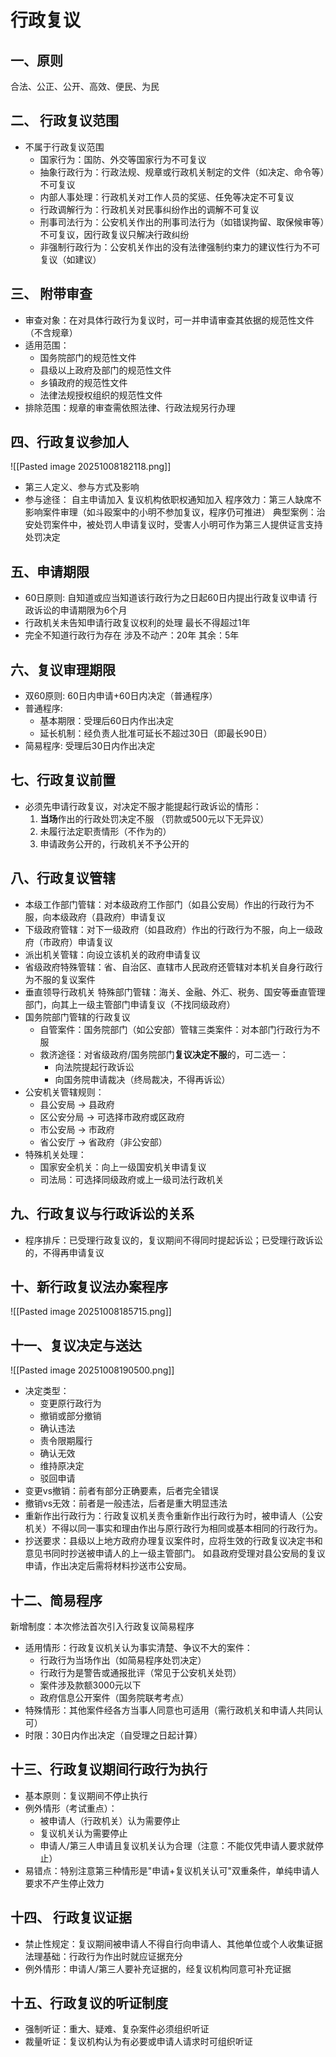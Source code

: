# 行政复议
## 一、原则
合法、公正、公开、高效、便民、为民
## 二、 行政复议范围
- 不属于行政复议范围
	- 国家行为：国防、外交等国家行为不可复议
	- 抽象行政行为：行政法规、规章或行政机关制定的文件（如决定、命令等）不可复议
	- 内部人事处理：行政机关对工作人员的奖惩、任免等决定不可复议
	- 行政调解行为：行政机关对民事纠纷作出的调解不可复议
	- 刑事司法行为：公安机关作出的刑事司法行为（如错误拘留、取保候审等）不可复议，因行政复议只解决行政纠纷
	- 非强制行政行为：公安机关作出的没有法律强制约束力的建议性行为不可复议（如建议）
## 三、 附带审查
- 审查对象：在对具体行政行为复议时，可一并申请审查其依据的规范性文件（不含规章）
- 适用范围：
    - 国务院部门的规范性文件
    - 县级以上政府及部门的规范性文件
    - 乡镇政府的规范性文件
    - 法律法规授权组织的规范性文件
- 排除范围：规章的审查需依照法律、行政法规另行办理
## 四、行政复议参加人
![[Pasted image 20251008182118.png]]
- 第三人定义、参与方式及影响 
- 参与途径：
	自主申请加入
	复议机构依职权通知加入
	程序效力：第三人缺席不影响案件审理（如斗殴案中的小明不参加复议，程序仍可推进）
	典型案例：治安处罚案件中，被处罚人申请复议时，受害人小明可作为第三人提供证言支持处罚决定
## 五、申请期限
- 60日原则: 自知道或应当知道该行政行为之日起60日内提出行政复议申请
	行政诉讼的申请期限为6个月
- 行政机关未告知申请行政复议权利的处理
	最长不得超过1年
- 完全不知道行政行为存在
	涉及不动产：20年
	其余：5年
## 六、复议审理期限
- 双60原则: 60日内申请+60日内决定（普通程序）
- 普通程序:
    - 基本期限：受理后60日内作出决定
    - 延长机制：经负责人批准可延长不超过30日（即最长90日）
- 简易程序: 受理后30日内作出决定
## 七、行政复议前置
- 必须先申请行政复议，对决定不服才能提起行政诉讼的情形：
	1. **当场**作出的行政处罚决定不服 （罚款或500元以下无异议） 
	2. 未履行法定职责情形（不作为的）
	3. 申请政务公开的，行政机关不予公开的
## 八、行政复议管辖
- 本级工作部门管辖：对本级政府工作部门（如县公安局）作出的行政行为不服，向本级政府（县政府）申请复议
- 下级政府管辖：对下一级政府（如县政府）作出的行政行为不服，向上一级政府（市政府）申请复议
- 派出机关管辖：向设立该机关的政府申请复议
- 省级政府特殊管辖：省、自治区、直辖市人民政府还管辖对本机关自身行政行为不服的复议案件
- 垂直领导行政机关
	特殊部门管辖：海关、金融、外汇、税务、国安等垂直管理部门，向其上一级主管部门申请复议（不找同级政府）
- 国务院部门管辖的行政复议
	- 自管案件：国务院部门（如公安部）管辖三类案件：对本部门行政行为不服
	- 救济途径：对省级政府/国务院部门**复议决定不服**的，可二选一：
		- 向法院提起行政诉讼
		- 向国务院申请裁决（终局裁决，不得再诉讼）
- 公安机关管辖规则：
    - 县公安局 → 县政府
    - 区公安分局 → 可选择市政府或区政府
    - 市公安局 → 市政府
    - 省公安厅 → 省政府（非公安部）
- 特殊机关处理：
    - 国家安全机关：向上一级国安机关申请复议
    - 司法局：可选择同级政府或上一级司法行政机关
## 九、行政复议与行政诉讼的关系
- 程序排斥：已受理行政复议的，复议期间不得同时提起诉讼；已受理行政诉讼的，不得再申请复议
## 十、新行政复议法办案程序
![[Pasted image 20251008185715.png]]
## 十一、复议决定与送达
![[Pasted image 20251008190500.png]]
- 决定类型：
    - 变更原行政行为
    - 撤销或部分撤销
    - 确认违法
    - 责令限期履行
    - 确认无效
    - 维持原决定
    - 驳回申请
- 变更vs撤销：前者有部分正确要素，后者完全错误
- 撤销vs无效：前者是一般违法，后者是重大明显违法
- 重新作出行政行为：行政复议机关责令重新作出行政行为时，被申请人（公安机关）不得以同一事实和理由作出与原行政行为相同或基本相同的行政行为。
- 抄送要求：县级以上地方政府办理复议案件时，应将生效的行政复议决定书和意见书同时抄送被申请人的上一级主管部门。
	如县政府受理对县公安局的复议申请，作出决定后需将材料抄送市公安局。
## 十二、简易程序
新增制度：本次修法首次引入行政复议简易程序
- 适用情形：行政复议机关认为事实清楚、争议不大的案件：
    - 行政行为当场作出（如简易程序处罚决定）
    - 行政行为是警告或通报批评（常见于公安机关处罚）
    - 案件涉及款额3000元以下
    - 政府信息公开案件（国务院联考考点）
- 特殊情形：其他案件经各方当事人同意也可适用（需行政机关和申请人共同认可）
- 时限：30日内作出决定（自受理之日起计算）
## 十三、行政复议期间行政行为执行
- 基本原则：复议期间不停止执行
- 例外情形（考试重点）：
    - 被申请人（行政机关）认为需要停止
    - 复议机关认为需要停止
    - 申请人/第三人申请且复议机关认为合理（注意：不能仅凭申请人要求就停止）
- 易错点：特别注意第三种情形是"申请+复议机关认可"双重条件，单纯申请人要求不产生停止效力
## 十四、 行政复议证据
- 禁止性规定：复议期间被申请人不得自行向申请人、其他单位或个人收集证据
    法理基础：行政行为作出时就应证据充分
- 例外情形：申请人/第三人要补充证据的，经复议机构同意可补充证据
## 十五、行政复议的听证制度
- 强制听证：重大、疑难、复杂案件必须组织听证
- 裁量听证：复议机构认为有必要或申请人请求时可组织听证